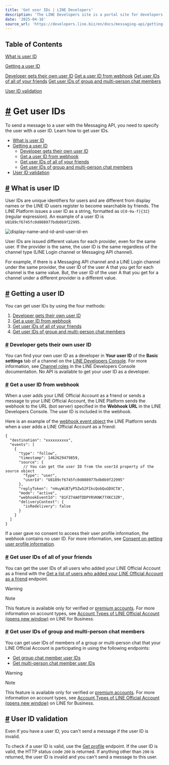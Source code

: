 ```yaml
---
title: 'Get user IDs | LINE Developers'
description: 'The LINE Developers site is a portal site for developers. It contains documents and tools that will help you use our various developer products. Creating LINE Login and Messaging API applications and services has never been easier!'
date: '2025-04-16'
source_url: 'https://developers.line.biz/en/docs/messaging-api/getting-user-ids/'
---
```


## Table of Contents

[What is user ID](#what-is-user-id)

[Getting a user ID](#getting-user-ids)

[Developer gets their own user ID](#get-own-user-id) [Get a user ID from webhook](#get-user-ids-in-webhook) [Get user IDs of all of your friends](#get-all-friends-user-ids) [Get user IDs of group and multi-person chat members](#get-member-user-ids)

[User ID validation](#checking-user-id-is-valid)

# [#](#page-title) Get user IDs

To send a message to a user with the Messaging API, you need to specify the user with a user ID. Learn how to get user IDs.

- [What is user ID](#what-is-user-id)
- [Getting a user ID](#getting-user-ids)
  - [Developer gets their own user ID](#get-own-user-id)
  - [Get a user ID from webhook](#get-user-ids-in-webhook)
  - [Get user IDs of all of your friends](#get-all-friends-user-ids)
  - [Get user IDs of group and multi-person chat members](#get-member-user-ids)
- [User ID validation](#checking-user-id-is-valid)

## [#](#what-is-user-id) What is user ID

User IDs are unique identifiers for users and are different from display names or the LINE ID users register to become searchable by friends. The LINE Platform issues a user ID as a string, formatted as `U[0-9a-f]{32}` (regular expression). An example of a user ID is `U8189cf6745fc0d808977bdb0b9f22995`.

![display-name-and-id-and-user-id-en](/assets/img/display-name-and-id-and-user-id-en.35db6ee5.png)

User IDs are issued different values for each provider, even for the same user. If the provider is the same, the user ID is the same regardless of the channel type (LINE Login channel or Messaging API channel).

For example, if there is a Messaging API channel and a LINE Login channel under the same provider, the user ID of the user A that you get for each channel is the same value. But, the user ID of the user A that you get for a channel under a different provider is a different value.

## [#](#getting-user-ids) Getting a user ID

You can get user IDs by using the four methods:

1. [Developer gets their own user ID](#get-own-user-id)
2. [Get a user ID from webhook](#get-user-ids-in-webhook)
3. [Get user IDs of all of your friends](#get-all-friends-user-ids)
4. [Get user IDs of group and multi-person chat members](#get-member-user-ids)

### [#](#get-own-user-id) Developer gets their own user ID

You can find your own user ID as a developer in **Your user ID** of the **Basic settings** tab of a channel on the [LINE Developers Console](../../../console.md). For more information, see [Channel roles](../../../en/docs/line-developers-console/managing-roles.md#roles-for-channel) in the LINE Developers Console documentation. No API is available to get your user ID as a developer.

### [#](#get-user-ids-in-webhook) Get a user ID from webhook

When a user adds your LINE Official Account as a friend or sends a message to your LINE Official Account, the LINE Platform sends the webhook to the URL (bot server) specified in the **Webhook URL** in the LINE Developers Console. The user ID is included in the webhook.

Here is an example of the [webhook event object](../../../en/reference/messaging-api.md#webhook-event-objects) the LINE Platform sends when a user adds a LINE Official Account as a friend:

```
{
  "destination": "xxxxxxxxxx",
  "events": [
    {
      "type": "follow",
      "timestamp": 1462629479859,
      "source": {
        // You can get the user ID from the userId property of the source object
        "type": "user",
        "userId": "U8189cf6745fc0d808977bdb0b9f22995"
      },
      "replyToken": "nHuyWiB7yP5Zw52FIkcQobQuGDXCTA",
      "mode": "active",
      "webhookEventId": "01FZ74A0TDDPYRVKNK77XKC3ZR",
      "deliveryContext": {
        "isRedelivery": false
      }
    }
  ]
}
```

If a user gave no consent to access their user profile information, the webhook contains no user ID. For more information, see [Consent on getting user profile information](../../../en/docs/messaging-api/user-consent.md).

### [#](#get-all-friends-user-ids) Get user IDs of all of your friends

You can get the user IDs of all users who added your LINE Official Account as a friend with the [Get a list of users who added your LINE Official Account as a friend](../../../en/reference/messaging-api.md#get-follower-ids) endpoint.

> [!warning]
> Note
>
> This feature is available only for verified or [premium accounts](../../../en/glossary.md#premium-account). For more information on account types, see [Account Types of LINE Official Account (opens new window)](https://www.linebiz.com/jp-en/service/line-official-account/account-type/) on LINE for Business.

### [#](#get-member-user-ids) Get user IDs of group and multi-person chat members

You can get user IDs of members of a group or multi-person chat that your LINE Official Account is participating in using the following endpoints:

- [Get group chat member user IDs](../../../en/reference/messaging-api.md#get-group-member-user-ids)
- [Get multi-person chat member user IDs](../../../en/reference/messaging-api.md#get-room-member-user-ids)

> [!warning]
> Note
>
> This feature is available only for verified or [premium accounts](../../../en/glossary.md#premium-account). For more information on account types, see [Account Types of LINE Official Account (opens new window)](https://www.linebiz.com/jp-en/service/line-official-account/account-type/) on LINE for Business.

## [#](#checking-user-id-is-valid) User ID validation

Even if you have a user ID, you can't send a message if the user ID is invalid.

To check if a user ID is valid, use the [Get profile](../../../en/reference/messaging-api.md#get-profile) endpoint. If the user ID is valid, the HTTP status code `200` is returned. If anything other than `200` is returned, the user ID is invalid and you can't send a message to this user.
